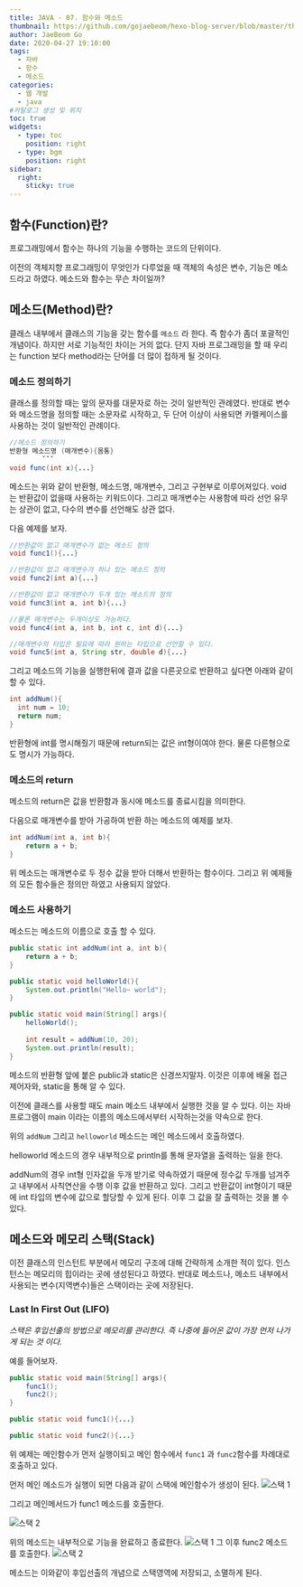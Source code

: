 ```yaml
---
title: JAVA - 07. 함수와 메소드
thumbnail: https://github.com/gojaebeom/hexo-blog-server/blob/master/themes/icarus/source/images/%EC%9E%90%EB%B0%94/java-thumbnail.jpg?raw=true
author: JaeBeom Go
date: 2020-04-27 19:10:00
tags:
  - 자바
  - 함수
  - 메소드
categories:
  - 웹 개발
  - java
#카탈로그 생성 및 위치
toc: true
widgets:
  - type: toc
    position: right
  - type: bgm
    position: right
sidebar:
  right:
    sticky: true
---
```

## 함수(Function)란?
프로그래밍에서 함수는 하나의 기능을 수행하는 코드의 단위이다.
<!-- more -->

이전의 객체지향 프로그래밍이 무엇인가 다루었을 때 객체의 속성은 변수, 기능은 메소드라고 하였다. 메소드와 함수는 무슨 차이일까? 

## 메소드(Method)란?
클래스 내부에서 클래스의 기능을 갖는 함수를 `메소드` 라 한다. 즉 함수가 좀더 포괄적인 개념이다. 하지만 서로 기능적인 차이는 거의 없다. 단지 자바 프로그래밍을 할 때 우리는 function 보다 method라는 단어를 더 많이 접하게 될 것이다.

### 메소드 정의하기
클래스를 정의할 때는 앞의 문자를 대문자로 하는 것이 일반적인 관례였다. 반대로 변수와 메소드명을 정의할 때는 소문자로 시작하고, 두 단어 이상이 사용되면 카멜케이스를 사용하는 것이 일반적인 관례이다. 

```java
//메소드 정의하기
반환형 메소드명 (매개변수){몸통}
        ˇˇˇ
void func(int x){...}
```
메소드는 위와 같이 반환형, 메소드명, 매개변수, 그리고 구현부로 이루어져있다. void는 반환값이 없을때 사용하는 키워드이다. 그리고 매개변수는 사용함에 따라 선언 유무는 상관이 없고, 다수의 변수를 선언해도 상관 없다. 

다음 예제를 보자. 
```java
//반환값이 없고 매개변수가 없는 메소드 정의
void func1(){...}

//반환값이 없고 매개변수가 하나 있는 메소드 정의
void func2(int a){...}

//반환값이 없고 매개변수가 두개 있는 메소드의 정의
void func3(int a, int b){...}

//물론 매개변수는 두개이상도 가능하다.
void func4(int a, int b, int c, int d){...}

//매개변수의 타입은 필요에 따라 원하는 타입으로 선언할 수 있다.
void func5(int a, String str, double d){...}
```

그리고 메소드의 기능을 실행한뒤에 결과 값을 다른곳으로 반환하고 싶다면 아래와 같이 할 수 있다.
```java
int addNum(){
  int num = 10;
  return num;
}
```
반환형에 int를 명시해줬기 때문에 return되는 값은 int형이여야 한다. 물론 다른형으로도 명시가 가능하다.

### 메소드의 return 
메소드의 return은 값을 반환함과 동시에 메소드를 종료시킴을 의미한다.

다음으로 매개변수를 받아 가공하여 반환 하는 메소드의 예제를 보자.
```java
int addNum(int a, int b){
	return a + b;
}
```
위 메소드는 매개변수로 두 정수 값을 받아 더해서 반환하는 함수이다. 그리고 위 예제들의 모든 함수들은 정의만 하였고 사용되지 않았다.

### 메소드 사용하기
메소드는 메소드의 이름으로 호출 할 수 있다.
```java
public static int addNum(int a, int b){
	return a + b;
}

public static void helloWorld(){
	System.out.println("Hello~ world");
}

public static void main(String[] args){
    helloWorld();
    
    int result = addNum(10, 20);
    System.out.println(result);
}
```
메소드의 반환형 앞에 붙은 public과 static은 신경쓰지말자. 이것은 이후에 배울 접근 제어자와, static을 통해 알 수 있다. 

이전에 클래스를 사용할 때도 main 메소드 내부에서 실행한 것을 알 수 있다. 이는 자바 프로그램이 main 이라는 이름의 메소드에서부터 시작하는것을 약속으로 한다.

위의 `addNum` 그리고 `helloworld` 메소드는 메인 메소드에서 호출하였다.

helloworld 메소드의 경우 내부적으로 println를 통해 문자열을 출력하는 일을 한다. 

addNum의 경우 int형 인자값을 두개 받기로 약속하였기 때문에 정수값 두개를 넘겨주고 내부에서 사칙연산을 수행 이후 값을 반환하고 있다. 그리고 반환값이 int형이기 때문에 int 타입의 변수에 값으로 할당할 수 있게 된다. 이후 그 값을 잘 출력하는 것을 볼 수 있다.

## 메소드와 메모리 스택(Stack)
이전 클래스의 인스턴트 부분에서 메모리 구조에 대해 간략하게 소개한 적이 있다. 인스턴스는 메모리의 힙이라는 곳에 생성된다고 하였다. 반대로 메소드나, 메소드 내부에서 사용되는 변수(지역변수)들은 스택이라는 곳에 저장된다.

### Last In First Out (LIFO)
*스택은 후입선출의 방법으로 메모리를 관리한다. 즉 나중에 들어온 값이 가장 먼저 나가게 되는 것 이다.*

예를 들어보자.
```java
public static void main(String[] args){
	func1();
    func2();
}

public static void func1(){...}

public static void func2(){...}
```

위 예제는 메인함수가 먼저 실행이되고 메인 함수에서 `func1` 과 `func2`함수를 차례대로 호출하고 있다. 

먼저 메인 메소드가 실행이 되면 다음과 같이 스택에 메인함수가 생성이 된다.
![스택 1](https://github.com/gojaebeom/hexo-blog-server/blob/master/themes/icarus/source/images/%EC%9E%90%EB%B0%94/%EC%8A%A4%ED%83%9D3.png?raw=true)

그리고 메인메서드가 func1 메소드를 호출한다.

![스택 2](https://github.com/gojaebeom/hexo-blog-server/blob/master/themes/icarus/source/images/%EC%9E%90%EB%B0%94/%EC%8A%A4%ED%83%9D1.png?raw=true)

위의 메소드는 내부적으로 기능을 완료하고 종료한다. 
![스택 1](https://github.com/gojaebeom/hexo-blog-server/blob/master/themes/icarus/source/images/%EC%9E%90%EB%B0%94/%EC%8A%A4%ED%83%9D3.png?raw=true)
그 이후 func2 메소드를 호출한다.
![스택 2](https://github.com/gojaebeom/hexo-blog-server/blob/master/themes/icarus/source/images/%EC%9E%90%EB%B0%94/%EC%8A%A4%ED%83%9D2.png?raw=true) 

메소드는 이와같이 후입선출의 개념으로 스택영역에 저장되고, 소멸하게 된다.